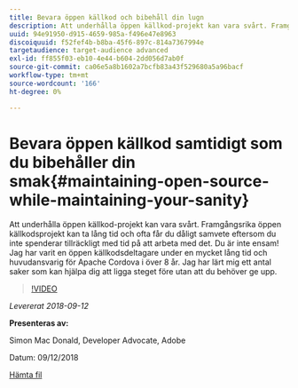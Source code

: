 ```yaml
---
title: Bevara öppen källkod och bibehåll din lugn
description: Att underhålla öppen källkod-projekt kan vara svårt. Framgångsrika öppen källkodsprojekt kan ta lång tid och ofta får du dåligt samvete eftersom du inte spenderar tillräckligt med tid på att arbeta med det. Lär dig ett antal saker som kan hjälpa dig att ligga steget före i projektet utan att behöva ge dig dåligt samvete.
uuid: 94e91950-d915-4659-985a-f496e47e8963
discoiquuid: f52fef4b-b8ba-45f6-897c-814a7367994e
targetaudience: target-audience advanced
exl-id: ff855f03-eb10-4e44-b604-2dd056d7ab0f
source-git-commit: ca06e5a8b1602a7bcfb83a43f529680a5a96bacf
workflow-type: tm+mt
source-wordcount: '166'
ht-degree: 0%

---
```


# Bevara öppen källkod samtidigt som du bibehåller din smak{#maintaining-open-source-while-maintaining-your-sanity}

Att underhålla öppen källkod-projekt kan vara svårt. Framgångsrika öppen källkodsprojekt kan ta lång tid och ofta får du dåligt samvete eftersom du inte spenderar tillräckligt med tid på att arbeta med det. Du är inte ensam! Jag har varit en öppen källkodsdeltagare under en mycket lång tid och huvudansvarig för Apache Cordova i över 8 år. Jag har lärt mig ett antal saker som kan hjälpa dig att ligga steget före utan att du behöver ge upp.

>[!VIDEO](https://video.tv.adobe.com/v/23713/?quality=9)

*Levererat 2018-09-12*

**Presenteras av:**

Simon Mac Donald, Developer Advocate, Adobe

Datum: 09/12/2018

[Hämta fil](assets/maintaining-open-source-while-maintaining-your-sanity-gems-091218.pdf)

<!--
[Get back to the Overview](https://helpx.adobe.com/experience-manager/kt/eseminars/gems/aem-index.html)
-->
